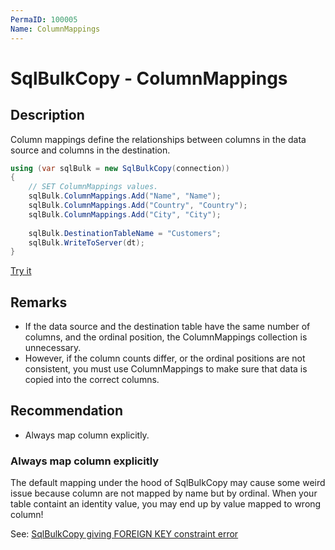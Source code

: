 ```yaml
---
PermaID: 100005
Name: ColumnMappings
---
```


# SqlBulkCopy - ColumnMappings

## Description

Column mappings define the relationships between columns in the data source and columns in the destination.

```csharp
using (var sqlBulk = new SqlBulkCopy(connection))
{
    // SET ColumnMappings values.
    sqlBulk.ColumnMappings.Add("Name", "Name");
    sqlBulk.ColumnMappings.Add("Country", "Country");
    sqlBulk.ColumnMappings.Add("City", "City");
    
    sqlBulk.DestinationTableName = "Customers";
    sqlBulk.WriteToServer(dt);
}
```
[Try it](https://dotnetfiddle.net/Zry2tb)

## Remarks

 - If the data source and the destination table have the same number of columns, and the ordinal position, the ColumnMappings collection is unnecessary. 
 - However, if the column counts differ, or the ordinal positions are not consistent, you must use ColumnMappings to make sure that data is copied into the correct columns.

## Recommendation
- Always map column explicitly.

### Always map column explicitly
The default mapping under the hood of SqlBulkCopy may cause some weird issue because column are not mapped by name but by ordinal. When your table containt an identity value, you may end up by value mapped to wrong column!

See: [SqlBulkCopy giving FOREIGN KEY constraint error](http://stackoverflow.com/a/39728073/5619143)